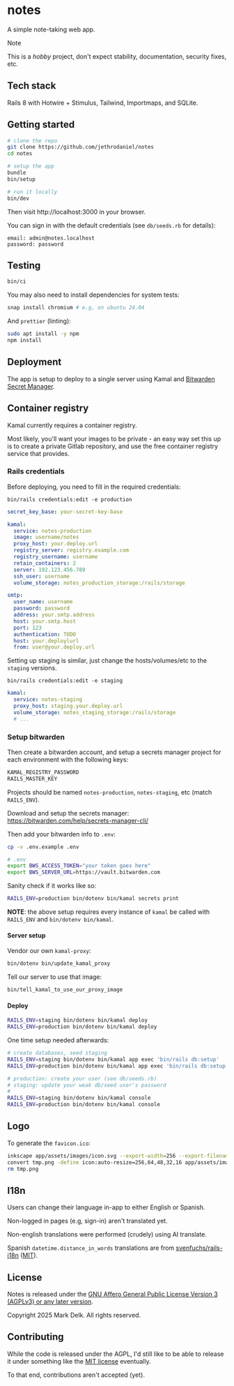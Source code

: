 # notes

A simple note-taking web app.

> [!NOTE]
>
> This is a _hobby_ project, don't expect stability, documentation, security fixes, etc.

## Tech stack

Rails 8 with Hotwire + Stimulus, Tailwind, Importmaps, and SQLite.

## Getting started

```sh
# clone the repo
git clone https://github.com/jethrodaniel/notes
cd notes

# setup the app
bundle
bin/setup

# run it locally
bin/dev
```

Then visit http://localhost:3000 in your browser.

You can sign in with the default credentials (see `db/seeds.rb` for details):

```
email: admin@notes.localhost
password: password
```

## Testing

```sh
bin/ci
```

You may also need to install dependencies for system tests:

```sh
snap install chromium # e.g, on ubuntu 24.04
```

And `prettier` (linting):

```sh
sudo apt install -y npm
npm install
```

## Deployment

The app is setup to deploy to a single server using Kamal and [Bitwarden Secret Manager](https://kamal-deploy.org/docs/commands/secrets/#bitwarden-secrets-manager).

## Container registry

Kamal currently requires a container registry.

Most likely, you'll want your images to be private - an easy way set this up is to create a private Gitlab repository, and use the free container registry service that provides.

### Rails credentials

Before deploying, you need to fill in the required credentials:

```console
bin/rails credentials:edit -e production
```

```yaml
secret_key_base: your-secret-key-base

kamal:
  service: notes-production
  image: username/notes
  proxy_host: your.deploy.url
  registry_server: registry.example.com
  registry_username: username
  retain_containers: 2
  server: 192.123.456.789
  ssh_user: username
  volume_storage: notes_production_storage:/rails/storage

smtp:
  user_name: username
  password: password
  address: your.smtp.address
  host: your.smtp.host
  port: 123
  authentication: TODO
  host: your.deploylurl
  from: user@your.deploy.url
```

Setting up staging is similar, just change the hosts/volumes/etc to the `staging` versions.

```console
bin/rails credentials:edit -e staging
```

```yaml
kamal:
  service: notes-staging
  proxy_host: staging.your.deploy.url
  volume_storage: notes_staging_storage:/rails/storage
  # ...
```

### Setup bitwarden

Then create a bitwarden account, and setup a secrets manager project for each environment with the following keys:

```sh
KAMAL_REGISTRY_PASSWORD
RAILS_MASTER_KEY
```

Projects should be named `notes-production`, `notes-staging`, etc (match `RAILS_ENV`).

Download and setup the secrets manager: https://bitwarden.com/help/secrets-manager-cli/

Then add your bitwarden info to `.env`:

```sh
cp -v .env.example .env
```
```sh
# .env
export BWS_ACCESS_TOKEN="your token goes here"
export BWS_SERVER_URL=https://vault.bitwarden.com
```

Sanity check if it works like so:

```sh
RAILS_ENV=production bin/dotenv bin/kamal secrets print
```

**NOTE**: the above setup requires every instance of `kamal` be called with `RAILS_ENV` and `bin/dotenv bin/kamal`.

#### Server setup

Vendor our own `kamal-proxy`:

```sh
bin/dotenv bin/update_kamal_proxy
```

Tell our server to use that image:

```sh
bin/tell_kamal_to_use_our_proxy_image
```

#### Deploy

```sh
RAILS_ENV=staging bin/dotenv bin/kamal deploy
RAILS_ENV=production bin/dotenv bin/kamal deploy
```

One time setup needed afterwards:

```sh
# create databases, seed staging
RAILS_ENV=staging bin/dotenv bin/kamal app exec 'bin/rails db:setup'
RAILS_ENV=production bin/dotenv bin/kamal app exec 'bin/rails db:setup'

# production: create your user (see db/seeds.rb)
# staging: update your weak db/seed user's password
#
RAILS_ENV=staging bin/dotenv bin/kamal console
RAILS_ENV=production bin/dotenv bin/kamal console
```

## Logo

To generate the `favicon.ico`:

```sh
inkscape app/assets/images/icon.svg --export-width=256 --export-filename=tmp.png
convert tmp.png -define icon:auto-resize=256,64,48,32,16 app/assets/images/favicon.ico
rm tmp.png
```

## I18n

Users can change their language in-app to either English or Spanish.

Non-logged in pages (e.g, sign-in) aren't translated yet.

Non-english translations were performed (crudely) using AI translate.

Spanish `datetime.distance_in_words` translations are from [svenfuchs/rails-i18n](https://github.com/svenfuchs/rails-i18n/blob/16ed6762fb666e91251e350572fadbea68c68359/rails/locale/es.yml#L63C1-L101C31) ([MIT](https://github.com/svenfuchs/rails-i18n/blob/16ed6762fb666e91251e350572fadbea68c68359/MIT-LICENSE.txt)).

## License

Notes is released under the [GNU Affero General Public License Version 3 (AGPLv3) or any later version](https://spdx.org/licenses/AGPL-3.0-or-later.html).

Copyright 2025 Mark Delk. All rights reserved.

## Contributing

While the code is released under the AGPL, I'd still like to be able to release it under something like the [MIT license](https://spdx.org/licenses/MIT.html) eventually.

To that end, contributions aren't accepted (yet).
